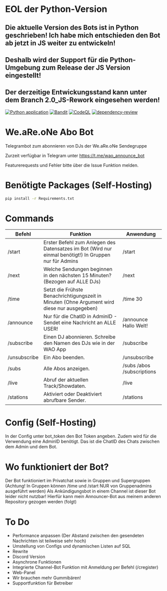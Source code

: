 # EOL der Python-Version
## Die aktuelle Version des Bots ist in Python geschrieben! Ich habe mich entschieden den Bot ab jetzt in JS weiter zu entwickeln!
## Deshalb wird der Support für die Python-Umgebung zum Release der JS Version eingestellt!
## Der derzeitige Entwickungsstand kann unter dem Branch 2.0_JS-Rework eingesehen werden!

[![Python application](https://github.com/DjQuro/wao-abo-bot/actions/workflows/python-app.yml/badge.svg)](https://github.com/DjQuro/wao-abo-bot/actions/workflows/python-app.yml)
[![Bandit](https://github.com/DjQuro/wao-abo-bot/actions/workflows/bandit.yml/badge.svg)](https://github.com/DjQuro/wao-abo-bot/actions/workflows/bandit.yml)
[![CodeQL](https://github.com/DjQuro/wao-abo-bot/actions/workflows/codeql.yml/badge.svg)](https://github.com/DjQuro/wao-abo-bot/actions/workflows/codeql.yml)
[![dependency-review](https://github.com/DjQuro/wao-abo-bot/actions/workflows/dependency-review.yml/badge.svg)](https://github.com/DjQuro/wao-abo-bot/actions/workflows/dependency-review.yml)

# We.aRe.oNe Abo Bot
Telegrambot zum abonnieren von DJs der We.aRe.oNe Sendegruppe

Zurzeit verfügbar in Telegram unter https://t.me/wao_announce_bot

Featurerequests und Fehler bitte über die Issue Funktion melden.

# Benötigte Packages (Self-Hosting)
```bash
pip install -r Requirements.txt
```

# Commands
| Befehl | Funktion | Anwendung |
|----------|----------|----------|
| /start  | Erster Befehl zum Anlegen des Datensatzes im Bot (Wird nur einmal benötigt!) In Gruppen nur für Admins | /start  |
| /next  | Welche Sendungen beginnen in den nächsten 15 Minuten? (Bezogen auf ALLE DJs)  | /next |
| /time  | Setzt die Frühste Benachrichtigungszeit in Minuten (Ohne Argument wird diese nur ausgegeben) | /time 30  |
| /announce  | Nur für die ChatID in AdminID - Sendet eine Nachricht an ALLE USER! | /announce Hallo Welt!  |
| /subscribe  | Einen DJ abonnieren. Schreibe den Namen des DJs wie in der WAO App  | /subscribe  |
| /unsubscribe  | Ein Abo beenden.  | /unsubscribe  |
| /subs  | Alle Abos anzeigen.  | /subs /abos /subscriptions  |
| /live  | Abruf der aktuellen Track/Showdaten.  | /live  |
| /stations  | Aktiviert oder Deaktiviert abrufbare Sender.  | /stations  |


# Config (Self-Hosting)
In der Config unter bot_token den Bot Token angeben. Zudem wird für die Verwendung eine AdminID benötigt. Das ist die ChatID des Chats zwischen dem Admin und dem Bot.

# Wo funktioniert der Bot?
Der Bot funktioniert im Privatchat sowie in Gruppen und Supergruppen (Achtung! In Gruppen können /time und /start NUR von Gruppenadmins ausgeführt werden)
Als Ankündigungsbot in einem Channel ist dieser Bot leider nicht nutzbar! Hierfür kann mein Announcer-Bot aus meinem anderen Repository gezogen werden (folgt)

# To Do
- Performance anpassen (Der Abstand zwischen den gesendeten Nachrichten ist teilweise sehr hoch)
- Umstellung von Configs und dynamischen Listen auf SQL
- Rewrite
- Discord Version
- Asynchrone Funktionen
- Integrierte Channel-Bot Funktion mit Anmeldung per Befehl (/cregister)
- Web-Panel
- Wir brauchen mehr Gummibären!
- Supportfunktion für Betreiber
